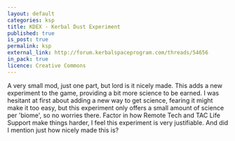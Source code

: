 ```yaml
---
layout: default
categories: ksp
title: KDEX - Kerbal Dust Experiment
published: true
is_post: true
permalink: ksp
external_link: http://forum.kerbalspaceprogram.com/threads/54656
in_pack: true
licence: Creative Commons
---
```


A very small mod, just one part, but lord is it nicely made. 
This adds a new experiment to the game, providing a bit more science to be earned. 
I was hesitant at first about adding a new way to get science, fearing it might make it too easy, but this experiment only offers a small amount of science per 'biome', so no worries there.
Factor in how Remote Tech and TAC Life Support make things harder, I feel this experiment is very justifiable.
And did I mention just how nicely made this is?
